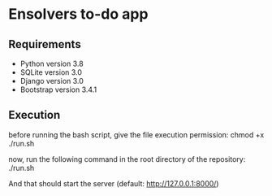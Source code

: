 <h1>Ensolvers to-do app</h1>

## Requirements
- Python version 3.8
- SQLite version 3.0
- Django version 3.0
- Bootstrap version 3.4.1

## Execution
before running the bash script, give the file execution permission:
    chmod +x ./run.sh

now, run the following command in the root directory of the repository:
    ./run.sh

And that should start the server (default: http://127.0.0.1:8000/)
